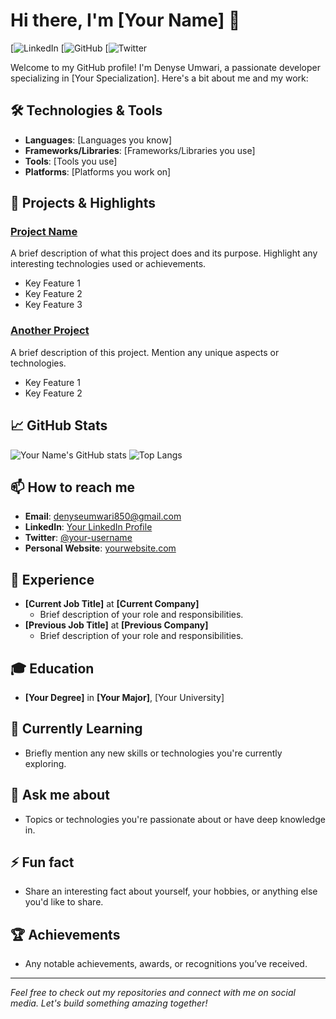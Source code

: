 # Hi there, I'm [Your Name] 👋

[![LinkedIn](https://www.linkedin.com/in/denyse-umwari-03ba54256)
[![GitHub](https://https://github.com/denyse-umwari)
[![Twitter]()


Welcome to my GitHub profile! I'm Denyse Umwari, a passionate developer specializing in [Your Specialization]. Here's a bit about me and my work:

## 🛠️ Technologies & Tools
- **Languages**: [Languages you know]
- **Frameworks/Libraries**: [Frameworks/Libraries you use]
- **Tools**: [Tools you use]
- **Platforms**: [Platforms you work on]

## 🔧 Projects & Highlights
### [Project Name](https://github.com/your-username/project-repo)
A brief description of what this project does and its purpose. Highlight any interesting technologies used or achievements.
- Key Feature 1
- Key Feature 2
- Key Feature 3

### [Another Project](https://github.com/your-username/another-project-repo)
A brief description of this project. Mention any unique aspects or technologies.
- Key Feature 1
- Key Feature 2

## 📈 GitHub Stats
![Your Name's GitHub stats](https://github-readme-stats.vercel.app/api?username=your-username&show_icons=true&theme=radical)
![Top Langs](https://github-readme-stats.vercel.app/api/top-langs/?username=your-username&layout=compact&theme=radical)

## 📫 How to reach me
- **Email**: denyseumwari850@gmail.com
- **LinkedIn**: [Your LinkedIn Profile](https://www.linkedin.com/in/your-profile)
- **Twitter**: [@your-username](https://twitter.com/your-username)
- **Personal Website**: [yourwebsite.com](https://yourwebsite.com)

## 💼 Experience
- **[Current Job Title]** at **[Current Company]**
  - Brief description of your role and responsibilities.
- **[Previous Job Title]** at **[Previous Company]**
  - Brief description of your role and responsibilities.

## 🎓 Education
- **[Your Degree]** in **[Your Major]**, [Your University]

## 🌱 Currently Learning
- Briefly mention any new skills or technologies you're currently exploring.

## 💬 Ask me about
- Topics or technologies you're passionate about or have deep knowledge in.

## ⚡ Fun fact
- Share an interesting fact about yourself, your hobbies, or anything else you'd like to share.

## 🏆 Achievements
- Any notable achievements, awards, or recognitions you’ve received.

---

*Feel free to check out my repositories and connect with me on social media. Let's build something amazing together!*
